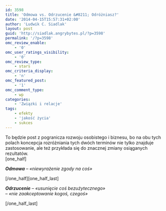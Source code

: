 ```yaml
---
id: 3598
title: 'Odmowa vs. Odrzucenie &#8211; Odróżniasz?'
date: '2014-04-15T15:57:31+02:00'
author: 'Ludwik C. Siadlak'
layout: post
guid: 'http://siadlak.angrybytes.pl/?p=3598'
permalink: '/?p=3598'
omc_review_enable:
    - '0'
omc_user_ratings_visibility:
    - '0'
omc_review_type:
    - stars
omc_criteria_display:
    - 'n'
omc_featured_post:
    - '1'
omc_comment_type:
    - wp
categories:
    - 'Związki i relacje'
tags:
    - efekty
    - 'jakość życia'
    - sukces
---
```


To będzie post z pogranicza rozwoju osobistego i biznesu, bo na obu tych polach koncepcja rozróżniania tych dwóch terminów nie tylko znajduje zastosowanie, ale też przykłada się do znacznej zmiany osiąganych rezultatów.  
\[one\_half\]

***Odmowa** – «niewyrażenie zgody na coś»*

\[/one\_half\]\[one\_half\_last\]

***Odrzucenie** – «usunięcie coś bezużytecznego»  
– «nie zaakceptowanie kogoś, czegoś»*

 \[/one\_half\_last\]
